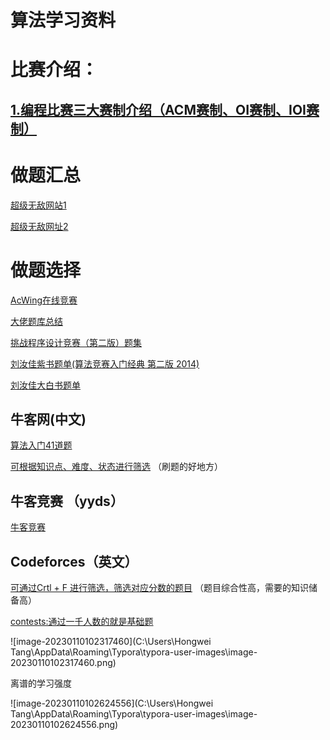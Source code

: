 # 算法学习资料

# 比赛介绍：

## [1.编程比赛三大赛制介绍（ACM赛制、OI赛制、IOI赛制）](https://maliaoblog.cn/2021/1123/)



# 做题汇总

[超级无敌网站1](https://ojhunt.com/statistics)

[超级无敌网址2](https://acm.xiaolongli.top/)

#  做题选择

[AcWing在线竞赛](https://www.acwing.com/activity/1/competition/)

[大佬题库总结](https://blog.csdn.net/qq_43627087?type=blog)



 [挑战程序设计竞赛（第二版）题集](https://vjudge.net/article/46)

[刘汝佳紫书题单(算法竞赛入门经典 第二版 2014)](https://vjudge.net/article/45)

[刘汝佳大白书题单](https://vjudge.net/article/61)



## 牛客网(中文)

[算法入门41道题](https://www.nowcoder.com/exam/oj?page=1&tab=%E7%AE%97%E6%B3%95%E7%AF%87&topicId=308)

[可根据知识点、难度、状态进行筛选](https://www.nowcoder.com/exam/oj?difficulty=3&page=1&pageSize=50&search=&tab=%E7%AE%97%E6%B3%95%E7%AF%87&topicId=196)     （刷题的好地方）

 ## 牛客竞赛 （yyds）

[牛客竞赛](https://ac.nowcoder.com/acm/contest/vip-index?rankTypeFilter=-1&onlyCreateFilter=false&topCategoryFilter=13&categoryFilter=9&signUpFilter=3&orderType=NO)

## Codeforces（英文）

[可通过Crtl + F 进行筛选，筛选对应分数的题目](https://codeforces.com/problemset)    （题目综合性高，需要的知识储备高）

[contests:通过一千人数的就是基础题](https://codeforces.com/contests) 



![image-20230110102317460](C:\Users\Hongwei Tang\AppData\Roaming\Typora\typora-user-images\image-20230110102317460.png)

离谱的学习强度

![image-20230110102624556](C:\Users\Hongwei Tang\AppData\Roaming\Typora\typora-user-images\image-20230110102624556.png)